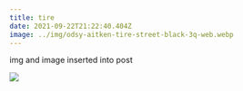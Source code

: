 ```yaml
---
title: tire
date: 2021-09-22T21:22:40.404Z
image: ../img/odsy-aitken-tire-street-black-3q-web.webp
---
```

img and image inserted into post

![](../img/odsy-aitken-tire-street-black-3q-web.webp)
